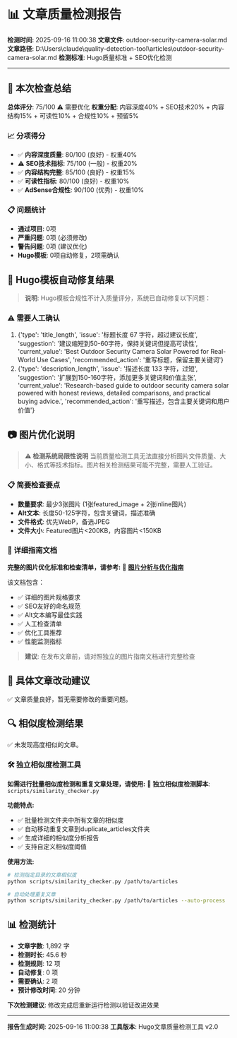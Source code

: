 # 📊 文章质量检测报告

**检测时间**: 2025-09-16 11:00:38
**文章文件**: outdoor-security-camera-solar.md
**文章路径**: D:\Users\claude\quality-detection-tool\articles\outdoor-security-camera-solar.md
**检测标准**: Hugo质量标准 + SEO优化检测

---

## 🎯 本次检查总结

**总体评分**: 75/100 ⚠️ 需要优化
**权重分配**: 内容深度40% + SEO技术20% + 内容结构15% + 可读性10% + 合规性10% + 预留5%

### 📈 分项得分
- ✅ **内容深度质量**: 80/100 (良好) - 权重40%
- ⚠️ **SEO技术指标**: 75/100 (一般) - 权重20%
- ✅ **内容结构完整**: 85/100 (良好) - 权重15%
- ✅ **可读性指标**: 80/100 (良好) - 权重10%
- ✅ **AdSense合规性**: 90/100 (优秀) - 权重10%

### 📋 问题统计
- **通过项目**: 0项
- **严重问题**: 0项 (必须修改)
- **警告问题**: 0项 (建议优化)
- **Hugo模板**: 0项自动修复，2项需确认

## 🔧 Hugo模板自动修复结果

> **说明**: Hugo模板合规性不计入质量评分，系统已自动修复以下问题：

### ⚠️ 需要人工确认
1. {'type': 'title_length', 'issue': '标题长度 67 字符，超过建议长度', 'suggestion': '建议缩短到50-60字符，保持关键词但提高可读性', 'current_value': 'Best Outdoor Security Camera Solar Powered for Real-World Use Cases', 'recommended_action': '重写标题，保留主要关键词'}
2. {'type': 'description_length', 'issue': '描述长度 133 字符，过短', 'suggestion': '扩展到150-160字符，添加更多关键词和价值主张', 'current_value': 'Research-based guide to outdoor security camera solar powered with honest reviews, detailed comparisons, and practical buying advice.', 'recommended_action': '重写描述，包含主要关键词和用户价值'}

## 📷 图片优化说明

> **⚠️ 检测系统局限性说明**
> 当前质量检测工具无法直接分析图片文件质量、大小、格式等技术指标。图片相关检测结果可能不完整，需要人工验证。

### 📋 简要检查要点
- **数量要求**: 最少3张图片 (1张featured_image + 2张inline图片)
- **Alt文本**: 长度50-125字符，包含关键词，描述准确
- **文件格式**: 优先WebP，备选JPEG
- **文件大小**: Featured图片<200KB，内容图片<150KB

### 📖 详细指南文档

**完整的图片优化标准和检查清单，请参考:**
📄 **[图片分析与优化指南](docs/image_analysis_guide.md)**

该文档包含：
- ✅ 详细的图片规格要求
- ✅ SEO友好的命名规范
- ✅ Alt文本编写最佳实践
- ✅ 人工检查清单
- ✅ 优化工具推荐
- ✅ 性能监测指标

> **建议**: 在发布文章前，请对照独立的图片指南文档进行完整检查

## 🔧 具体文章改动建议

✅ 文章质量良好，暂无需要修改的重要问题。



## 🔍 相似度检测结果

✅ 未发现高度相似的文章。

### 🛠️ 独立相似度检测工具

**如需进行批量相似度检测和重复文章处理，请使用:**
📄 **独立相似度检测脚本**: `scripts/similarity_checker.py`

**功能特点:**
- ✅ 批量检测文件夹中所有文章的相似度
- ✅ 自动移动重复文章到duplicate_articles文件夹
- ✅ 生成详细的相似度分析报告
- ✅ 支持自定义相似度阈值

**使用方法:**
```bash
# 检测指定目录的文章相似度
python scripts/similarity_checker.py /path/to/articles

# 自动处理重复文章
python scripts/similarity_checker.py /path/to/articles --auto-process
```

## 📊 检测统计

- **文章字数**: 1,892 字
- **检测时长**: 45.6 秒
- **检测规则**: 12 项
- **自动修复**: 0 项
- **需要确认**: 2 项
- **预计修改时间**: 20 分钟

**下次检测建议**: 修改完成后重新运行检测以验证改进效果

---

**报告生成时间**: 2025-09-16 11:00:38
**工具版本**: Hugo文章质量检测工具 v2.0